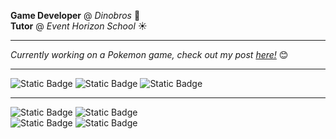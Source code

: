 

**Game Developer** @ _Dinobros_ 🦖 <br>
**Tutor** @ _Event Horizon School_ ☀️

---

_Currently working on a Pokemon game, check out my post [here!](https://www.linkedin.com/feed/update/urn:li:activity:7197010591654313989/?updateEntityUrn=urn:li:fs_feedUpdate:(V2,urn:li:activity:7197010591654313989))_ 😊

---

![Static Badge](https://img.shields.io/badge/Portfolio-green?style=for-the-badge&logo=googlechrome&logoColor=white&link=https%3A%2F%2Fwww.epohless.me%2F)
![Static Badge](https://img.shields.io/badge/LinkedIn-blue?style=for-the-badge&logo=linkedin&labelColor=blue&link=https%3A%2F%2Fwww.linkedin.com%2Fin%2Fkevinsalimbeni%2F) 
![Static Badge](https://img.shields.io/badge/Itch.io-red?style=for-the-badge&logo=itchdotio&logoColor=white&link=https%3A%2F%2Fepohless.itch.io%2F)

---


![Static Badge](https://img.shields.io/badge/Unity-black?style=flat&logo=unity&labelColor=black)
![Static Badge](https://img.shields.io/badge/C%23-black?style=flat&logoColor=white) <br>
![Static Badge](https://img.shields.io/badge/UE5-black?style=flat&logo=unrealengine&logoColor=white)
![Static Badge](https://img.shields.io/badge/C%2B%2B-black?style=flat&logoColor=white)




<!--
**epoHless/epoHless** is a ✨ _special_ ✨ repository because its `README.md` (this file) appears on your GitHub profile.

Here are some ideas to get you started:

- 🔭 I’m currently working on ...
- 🌱 I’m currently learning ...
- 👯 I’m looking to collaborate on ...
- 🤔 I’m looking for help with ...
- 💬 Ask me about ...
- 📫 How to reach me: ...
- 😄 Pronouns: ...
- ⚡ Fun fact: ...
-->
